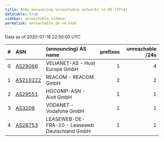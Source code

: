 ```yaml
---
title: ASNs announcing unreachable networks in DE (IPv4)
datatable: true
sidebar: unreachable_sidebar
permalink: unreachable_de-v4.html
---
```


Data as of 2020-07-18 22:50:00 UTC


<div class="datatable-begin"></div>

|   # | ASN                                      | (announcing) AS name                           |   prefixes |   unreachable /24s |
|----:|:-----------------------------------------|:-----------------------------------------------|-----------:|-------------------:|
|   0 | [AS29066](unreachable_AS29066-v4.html)   | VELIANET-AS - Host Europe GmbH                 |          1 |                  4 |
|   1 | [AS210222](unreachable_AS210222-v4.html) | REACOM - REACOM GmbH                           |          2 |                  2 |
|   2 | [AS29551](unreachable_AS29551-v4.html)   | HGCOMP-ASN - Aixit GmbH                        |          1 |                  1 |
|   3 | [AS3209](unreachable_AS3209-v4.html)     | VODANET - Vodafone GmbH                        |          1 |                  1 |
|   4 | [AS28753](unreachable_AS28753-v4.html)   | LEASEWEB-DE-FRA-10 - Leaseweb Deutschland GmbH |          1 |                  1 |

<div class="datatable-end"></div>